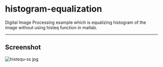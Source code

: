 # histogram-equalization
Digital Image Processing example which is equalizing histogram of the image without using histeq function in matlab.

--- 
Screenshot
---
![histequ-ss jpg](https://user-images.githubusercontent.com/33956266/61009372-1f1fe680-a37b-11e9-9a0e-6ba6087d8d3e.png)
